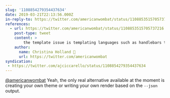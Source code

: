 ```yaml
---
slug: '1108854279354437634'
date: 2019-03-21T22:13:56.000Z
in-reply-to: https://twitter.com/americanwombat/status/1108853515705737216
references:
  - url: https://twitter.com/americanwombat/status/1108853515705737216
    post-type: tweet
    content: >
        the template issue is templating languages such as handlebars that have control flow logic but it&#39;s so primitive I&#39;d rather just use javascript or something built for such things. Like it has &quot;if&quot; blocks but you can&#39;t put ORs in them.
    author:
      name: Christina Holland 🐀
      url: https://twitter.com/americanwombat
syndication:
 - https://twitter.com/ajciccarello/status/1108854279354437634
---
```


[@americanwombat](https://twitter.com/americanwombat) Yeah, the only real alternative available at the moment is creating your own theme or writing your own render based on the `--json` output.
